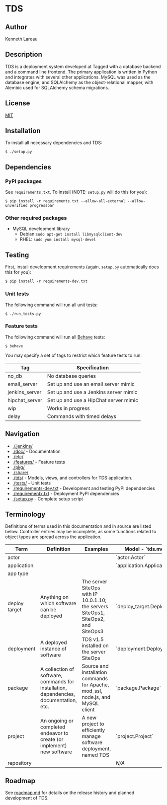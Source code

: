 # TDS
## Author
Kenneth Lareau

## Description
TDS is a deployment system developed at Tagged with a database backend
and a command line frontend.
The primary application is written in Python and integrates with several
other applications.
MySQL was used as the database engine,
and SQLAlchemy as the object-relational mapper,
with Alembic used for SQLAlchemy schema migrations.


## License
<a href="http://opensource.org/licenses/MIT">MIT</a>

## Installation
To install all necessary dependencies and TDS:
```
$ ./setup.py
```

## Dependencies

### PyPI packages
See `requirements.txt`. To install (NOTE: `setup.py` will do this for you):
```
$ pip install -r requirements.txt --allow-all-external --allow-unverified progressbar
```

### Other required packages
* MySQL development library
    * Debian:`sudo apt-get install libmysqlclient-dev`
    * RHEL: `sudo yum install mysql-devel`

## Testing
First, install development requirements
(again, `setup.py` automatically does this for you):
```
$ pip install -r requirements-dev.txt
```

### Unit tests
The following command will run all unit tests:
```
$ ./run_tests.py
```

### Feature tests
The following command will run all
<a href="//pythonhosted.org/behave/">Behave</a> tests:
```
$ behave
```
You may specify a set of tags to restrict which feature tests to run:
<table>
<thead>
    <tr>
        <th>Tag</th>
        <th>Specification</th>
    </tr>
</thead>
<tbody>
    <tr>
        <td>no_db</td>
        <td>No database queries</td>
    </tr>
    <tr>
        <td>email_server</td>
        <td>Set up and use an email server mimic</td>
    </tr>
    <tr>
        <td>jenkins_server</td>
        <td>Set up and use a Jenkins server mimic</td>
    </tr>
    <tr>
        <td>hipchat_server</td>
        <td>Set up and use a HipChat server mimic</td>
    </tr>
    <tr>
        <td>wip</td>
        <td>Works in progress</td>
    </tr>
    <tr>
        <td>delay</td>
        <td>Commands with timed delays</td>
    </tr>
</tbody>
</table>

## Navigation
* [./.jenkins/](./.jenkins/)
* [./doc/](./doc/) -
Documentation
* [./etc/](./etc/)
* [./features/](./features/) -
Feature tests
* [./pkg/](./pkg/)
* [./share/](./share/)
* [./tds/](./tds/) -
Models, views, and controllers for TDS application.
* [./tests/](./tests/) -
Unit tests
* [./requirements-dev.txt](./requirements-dev.txt) -
Development and testing PyPI dependencies
* [./requirementx.txt](./requirements.txt) -
Deployment PyPI dependencies
* [./setup.py](./setup.py) -
Complete setup script

## Terminology
Definitions of terms used in this documentation and in source
are listed below.  Controller entries may be incomplete, as some
functions related to object types are spread across the application.
<table>
<thead>
    <tr>
        <th>Term</th>
        <th>Definition</th>
        <th>Examples</th>
        <th>Model - `tds.model.`</th>
        <th>Controller - `tds.commands.`</th>
    </tr>
</thead>
<tbody>
    <tr>
        <td>actor</td>
        <td></td>
        <td></td>
        <td>`actor.Actor`</td>
        <td></td>
    </td>
    <tr>
        <td>application</td>
        <td></td>
        <td></td>
        <td>`application.Application`</td>
        <td></td>
    </tr>
    <tr>
        <td>app type</td>
        <td></td>
        <td></td>
        <td></td>
        <td></td>
        <td></td>
    </tr>
    <tr>
        <td>deploy target</td>
        <td>Anything on which software can be deployed</td>
        <td>The server SiteOps with IP 10.0.1.10;
        the servers SiteOps1, SiteOps2, and SiteOps3</td>
        <td>`deploy_target.DeployTarget`</td>
        <td></td>
    </tr>
    <tr>
        <td>deployment</td>
        <td>A deployed instance of software</td>
        <td>TDS v1.5 installed on the server SiteOps</td>
        <td>`deployment.Deployment`</td>
        <td>`deploy.DeploymentController`</td>
    </tr>
    <tr>
        <td>package</td>
        <td>A collection of software, commands for installation, dependencies,
        documentation, etc.</td>
        <td>Source and installation commands for Apache, mod_ssl, node.js,
        and MySQL client</td>
        <td>`package.Package`</td>
        <td>`package.PackageController`</td>
    </tr>
    <tr>
        <td>project</td>
        <td>An ongoing or completed endeavor to create
        (or implement) new software</td>
        <td>A new project to efficiently manage software deployment,
        named TDS</td>
        <td>`project.Project`</td>
        <td>`project.ProjectController`</td>
    </tr>
    <tr>
        <td>repository</td>
        <td></td>
        <td></td>
        <td><em>N/A</em></td>
        <td>`repository.RepositoryController`</td>
    </tr>
</tbody>
</table>

## Roadmap
See [roadmap.md](./doc/roadmap.md) for details on the release history and
planned development of TDS.
